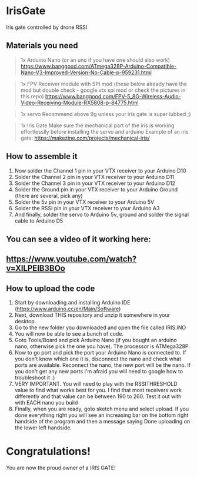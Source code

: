 # IrisGate
Iris gate controlled by drone RSSI


## Materials you need

> 1x Arduino Nano (or an uno if you have one should also work)
https://www.banggood.com/ATmega328P-Arduino-Compatible-Nano-V3-Improved-Version-No-Cable-p-959231.html

> 1x FPV Receiver module with SPI mod (these below already have the mod but double check - google vtx spi mod or check the pictures in this repo)
https://www.banggood.com/FPV-5_8G-Wireless-Audio-Video-Receiving-Module-RX5808-p-84775.html

> 1x servo
Recommend above 9g unless your iris gate is super lubbed ;)

> 1x Iris Gate
Make sure the mechanical part of the iris is working effortlesslly before installing the servo and arduino
Example of an iris gate: https://makezine.com/projects/mechanical-iris/



## How to assemble it

1. Now solder the Channel 1 pin in your VTX receiver to your Arduino D10
2. Solder the Channel 2 pin in your VTX receiver to your Arduino D11
3. Solder the Channel 3 pin in your VTX receiver to your Arduino D12
4. Solder the Ground pin in your VTX receiver to your Arduino Ground (there are several, pick any)
5. Solder the 5v pin in your VTX receiver to your Arduino 5V
6. Solder the RSSI pin in your VTX receiver to your Arduino A3
7. And finally, solder the servo to Arduino 5v, ground and solder the signal cable to Arduino D5




## You can see a video of it working here: ##
## https://www.youtube.com/watch?v=XlLPElB3BOo ##


## How to upload the code

1. Start by downloading and installing Arduino IDE (https://www.arduino.cc/en/Main/Software)
2. Next, download THIS repository and unzip it somewhere in your desktop.
3. Go to the new folder you downloaded and open the file called IRIS.INO
4. You will now be able to see a bunch of code.
5. Goto Tools/Board and pick Arduino Nano (if you bought an arduino nano, otherwise pick the one you have). The processor is ATMega328P.
6. Now to go port and pick the port your Arduino Nano is connected to. If you don't know which one it is, disconnect the nano and check what ports are available. Reconnect the nano, the new port will be the nano. If you don't get any new ports I'm afraid you will need to google how to troubleshoot it :)
7. VERY IMPORTANT. You will need to play with the RSSITHRESHOLD value to find what works best for you. I find that most receivers work differently and that value can be between 190 to 260. Test it out with with EACH nano you build
8. Finally, when you are ready, goto sketch menu and select upload. If you done everything right you will see an increasing bar on the bottom right handside of the program and then a message saying Done uploading on the lower left handside.




# Congratulations!
You are now the proud owner of a IRIS GATE!
